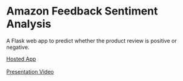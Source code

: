 # Amazon Feedback Sentiment Analysis

A Flask web app to predict whether the product review is positive or negative.

[Hosted App](https://sentimentamaz.azurewebsites.net/) <br><br>
[Presentation Video](https://www.loom.com/share/8a9add776ed542d8ba2c93a4843643f5)
